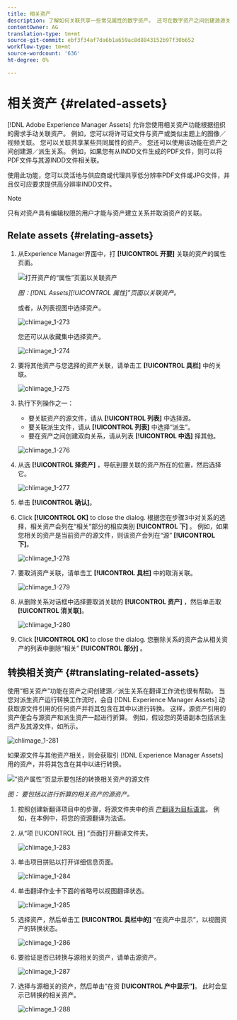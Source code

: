 ```yaml
---
title: 相关资产
description: 了解如何关联共享一些常见属性的数字资产。 还可在数字资产之间创建源源关系。
contentOwner: AG
translation-type: tm+mt
source-git-commit: ebf3f34af7da6b1a659ac8d8843152b97f30b652
workflow-type: tm+mt
source-wordcount: '636'
ht-degree: 0%

---
```



# 相关资产 {#related-assets}

[!DNL Adobe Experience Manager Assets] 允许您使用相关资产功能根据组织的需求手动关联资产。 例如，您可以将许可证文件与资产或类似主题上的图像／视频关联。 您可以关联共享某些共同属性的资产。 您还可以使用该功能在资产之间创建源／派生关系。 例如，如果您有从INDD文件生成的PDF文件，则可以将PDF文件与其源INDD文件相关联。

使用此功能，您可以灵活地与供应商或代理共享低分辨率PDF文件或JPG文件，并且仅可应要求提供高分辨率INDD文件。

>[!NOTE]
>
>只有对资产具有编辑权限的用户才能与资产建立关系并取消资产的关联。

## Relate assets {#relating-assets}

1. 从Experience Manager界面中，打 **[!UICONTROL 开要]** 关联的资产的属性页面。

   ![打开资产的“属性”页面以关联资产](assets/asset-properties-relate-assets.png)

   *图：[!DNL Assets][!UICONTROL 属性]”页面以关联资产。*

   或者，从列表视图中选择资产。

   ![chlimage_1-273](assets/chlimage_1-273.png)

   您还可以从收藏集中选择资产。

   ![chlimage_1-274](assets/chlimage_1-274.png)

1. 要将其他资产与您选择的资产关联，请单击工 **[!UICONTROL 具栏]** 中的关联。

   ![chlimage_1-275](assets/chlimage_1-275.png)

1. 执行下列操作之一：

   * 要关联资产的源文件，请从 **[!UICONTROL 列表]** 中选择源。
   * 要关联派生文件，请从 **[!UICONTROL 列表]** 中选择“派生”。
   * 要在资产之间创建双向关系，请从列表 **[!UICONTROL 中选]** 择其他。

   ![chlimage_1-276](assets/chlimage_1-276.png)

1. 从选 **[!UICONTROL 择资产]** ，导航到要关联的资产所在的位置，然后选择它。

   ![chlimage_1-277](assets/chlimage_1-277.png)

1. 单击 **[!UICONTROL 确认]**。
1. Click **[!UICONTROL OK]** to close the dialog. 根据您在步骤3中对关系的选择，相关资产会列在“相关”部分的相应类别 **[!UICONTROL 下]** 。 例如，如果您相关的资产是当前资产的源文件，则该资产会列在“源” **[!UICONTROL 下]**。

   ![chlimage_1-278](assets/chlimage_1-278.png)

1. 要取消资产关联，请单击工 **[!UICONTROL 具栏]** 中的取消关联。

   ![chlimage_1-279](assets/chlimage_1-279.png)

1. 从删除关系对话框中选择要取消关联的 **[!UICONTROL 资产]** ，然后单击取 **[!UICONTROL 消关联]**。

   ![chlimage_1-280](assets/chlimage_1-280.png)

1. Click **[!UICONTROL OK]** to close the dialog. 您删除关系的资产会从相关资产的列表中删除“相关” **[!UICONTROL 部分]** 。

## 转换相关资产 {#translating-related-assets}

使用“相关资产”功能在资产之间创建源／派生关系在翻译工作流也很有帮助。 当您对派生资产运行转换工作流时，会自 [!DNL Experience Manager Assets] 动获取源文件引用的任何资产并将其包含在其中以进行转换。 这样，源资产引用的资产便会与源资产和派生资产一起进行折算。 例如，假设您的英语副本包括派生资产及其源文件，如所示。

![chlimage_1-281](assets/chlimage_1-281.png)

如果源文件与其他资产相关，则会获取引 [!DNL Experience Manager Assets] 用的资产，并将其包含在其中以进行转换。

![“资产属性”页显示要包括的转换相关资产的源文件](assets/asset-properties-source-asset.png)

*图： 要包括以进行折算的相关资产的源资产。*

1. 按照创建新翻译项目中的步骤，将源文件夹中的资 [产翻译为目标语言](translation-projects.md#create-a-new-translation-project)。 例如，在本例中，将您的资源翻译为法语。

1. 从“项 [!UICONTROL 目] ”页面打开翻译文件夹。

   ![chlimage_1-283](assets/chlimage_1-283.png)

1. 单击项目拼贴以打开详细信息页面。

   ![chlimage_1-284](assets/chlimage_1-284.png)

1. 单击翻译作业卡下面的省略号以视图翻译状态。

   ![chlimage_1-285](assets/chlimage_1-285.png)

1. 选择资产，然后单击工 **[!UICONTROL 具栏中的]** “在资产中显示”，以视图资产的转换状态。

   ![chlimage_1-286](assets/chlimage_1-286.png)

1. 要验证是否已转换与源相关的资产，请单击源资产。

   ![chlimage_1-287](assets/chlimage_1-287.png)

1. 选择与源相关的资产，然后单击“在资 **[!UICONTROL 产中显示”]**。 此时会显示已转换的相关资产。

   ![chlimage_1-288](assets/chlimage_1-288.png)
